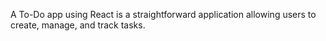 A To-Do app using React is a straightforward application allowing users to create, manage, and track tasks.
